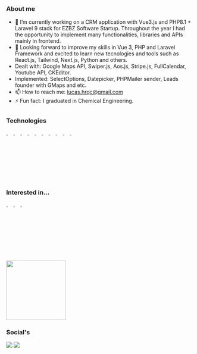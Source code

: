 ##
<h3> About me </h3>

- 🔭 I’m currently working on a CRM application with Vue3.js and PHP8.1 + Laravel 9 stack for EZBZ Software Startup. Throughout the year I had the opportunity to implement many functionalities, libraries and APIs mainly in frontend. 
- 🌱 Looking forward to improve my skills in Vue 3, PHP and Laravel Framework and excited to learn new tecnologies and tools such as React.js, Tailwind, Next.js, Python and others.
- Dealt with: Google Maps API, Swiper.js, Aos.js, Stripe.js, FullCalendar, Youtube API, CKEditor.
- Implemented: SelectOptions, Datepicker, PHPMailer sender, Leads founder with GMaps and etc.
- 📫 How to reach me: lucas.hrqc@gmail.com
- ⚡ Fun fact: I graduated in Chemical Engineering.

##
<h3> Technologies </h3>
<div>
<picture><img width="3%" height="3%" src="https://cdn.jsdelivr.net/gh/devicons/devicon/icons/vuejs/vuejs-original.svg" /></picture>      
<picture><img width="3%" height="3%" src="https://cdn.jsdelivr.net/gh/devicons/devicon/icons/javascript/javascript-original.svg" /></picture>
<picture><img width="3%" height="3%" src="https://cdn.jsdelivr.net/gh/devicons/devicon/icons/laravel/laravel-original.svg" /></picture>
<picture><img width="3%" height="3%" src="https://cdn.jsdelivr.net/gh/devicons/devicon/icons/php/php-original.svg" /></picture>
  <picture><img width="3%" height="3%" src="https://cdn.jsdelivr.net/gh/devicons/devicon/icons/react/react-original.svg" /></picture>
<picture><img width="3%" height="3%" src="https://cdn.jsdelivr.net/gh/devicons/devicon/icons/tailwindcss/tailwindcss-original.svg" /></picture> 
<picture><img width="3%" height="3%" src="https://cdn.jsdelivr.net/gh/devicons/devicon/icons/css3/css3-original.svg" /></picture>
<picture><img width="3%" height="3%" src="https://cdn.jsdelivr.net/gh/devicons/devicon/icons/html5/html5-original.svg" /></picture> 
<picture><img width="3%" height="3%" src="https://cdn.jsdelivr.net/gh/devicons/devicon/icons/bootstrap/bootstrap-original.svg" /></picture>
<picture><img width="3%" height="3%" src="https://cdn.jsdelivr.net/gh/devicons/devicon/icons/git/git-original.svg" /></picture>
</div>          

##
<h3> Interested in... </h3>
<div>
<picture><img width="3%" height="3%" src="https://cdn.jsdelivr.net/gh/devicons/devicon/icons/python/python-original-wordmark.svg" /></picture>
<picture><img width="3%" height="3%" src="https://cdn.jsdelivr.net/gh/devicons/devicon/icons/mysql/mysql-original.svg" /></picture> 
<picture><img width="3%" height="3%" src="https://cdn.jsdelivr.net/gh/devicons/devicon/icons/docker/docker-original.svg" /></picture>     
</div>   

##
<div> 
<img height="160em" src="https://github-readme-stats-sigma-five.vercel.app/api?hide_rank=true&username=LucasHrqc&show_icons=true&theme=github_dark&include_all_commits=true&count_private=true"/>
<!--   <img height="160em" src="https://github-readme-stats.vercel.app/api/top-langs/?username=LucasHrqc&hide_title=true&layout=compact&card_width=400px"/> -->

<h3> Social's </h3>
<div>
<a href="https://www.linkedin.com/in/lucashrqc/"><img src="https://img.shields.io/badge/LinkedIn-0077B5?style=for-the-badge&logo=linkedin&logoColor=white" target="_blank"></img></a>
<a href="mailto:lucas.hrqc@gmail.com"><img src="https://img.shields.io/badge/Gmail-D14836?style=for-the-badge&logo=gmail&logoColor=white" target="_blank"></img></a>
</div>
</div>
